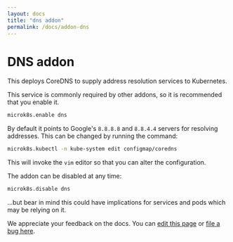 ```yaml
---
layout: docs
title: "dns addon"
permalink: /docs/addon-dns
---
```


# DNS addon


This deploys CoreDNS to supply address resolution services to
Kubernetes.

This service is commonly required by other addons, so it is
recommended that you enable it.

```bash
microk8s.enable dns
```

By default it points to Google's `8.8.8.8` and `8.8.4.4` servers for resolving
addresses. This can be changed by running the command:

```bash
microk8s.kubectl -n kube-system edit configmap/coredns
```

This will invoke the `vim` editor so that you can alter the configuration.

The addon can be disabled at any time:

```bash
microk8s.disable dns
```

...but bear in mind this could have implications for services and pods which
may be relying on it.
<!-- FEEDBACK -->
<div class="p-notification--information">
  <p class="p-notification__response">
    We appreciate your feedback on the docs. You can 
    <a href="https://https://github.com/canonical-web-and-design/microk8s.io/edit/master/docs/addon-dns.md" class="p-notification__action">edit this page</a> 
    or 
    <a href="https://github.com/canonical-web-and-design/microk8s.io/issues/new" class="p-notification__action">file a bug here</a>.
  </p>
</div>
